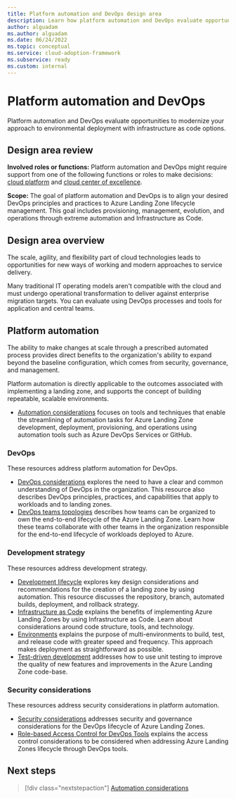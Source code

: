 ```yaml
---
title: Platform automation and DevOps design area
description: Learn how platform automation and DevOps evaluate opportunities to modernize your approach to environmental deployment with infrastructure as code options.
author: alguadam
ms.author: alguadam
ms.date: 06/24/2022
ms.topic: conceptual
ms.service: cloud-adoption-framework
ms.subservice: ready
ms.custom: internal
---
```


# Platform automation and DevOps

Platform automation and DevOps evaluate opportunities to modernize your approach to environmental deployment with infrastructure as code options.

## Design area review

**Involved roles or functions:** Platform automation and DevOps might require support from one of the following functions or roles to make decisions: [cloud platform](../../../organize/cloud-platform.md) and [cloud center of excellence](../../../organize/cloud-center-of-excellence.md).

**Scope:** The goal of platform automation and DevOps is to align your desired DevOps principles and practices to Azure Landing Zone lifecycle management. This goal includes provisioning, management, evolution, and operations through extreme automation and Infrastructure as Code.

## Design area overview

The scale, agility, and flexibility part of cloud technologies leads to opportunities for new ways of working and modern approaches to service delivery.

Many traditional IT operating models aren't compatible with the cloud and must undergo operational transformation to deliver against enterprise migration targets. You can evaluate using DevOps processes and tools for application and central teams.

## Platform automation

The ability to make changes at scale through a prescribed automated process provides direct benefits to the organization's ability to expand beyond the baseline configuration, which comes from security, governance, and management.

Platform automation is directly applicable to the outcomes associated with implementing a landing zone, and supports the concept of building repeatable, scalable environments.

- [Automation considerations](../../considerations/automation-considerations.md) focuses on tools and techniques that enable the streamlining of automation tasks for Azure Landing Zone development, deployment, provisioning, and operations using automation tools such as Azure DevOps Services or GitHub.

### DevOps

These resources address platform automation for DevOps.

- [DevOps considerations](../../considerations/devops-principles-and-practices.md) explores the need to have a clear and common understanding of DevOps in the organization. This resource also describes DevOps principles, practices, and capabilities that apply to workloads and to landing zones.
- [DevOps teams topologies](../../considerations/devops-teams-topologies.md) describes how teams can be organized to own the end-to-end lifecycle of the Azure Landing Zone. Learn how these teams collaborate with other teams in the organization responsible for the end-to-end lifecycle of workloads deployed to Azure.

### Development strategy

These resources address development strategy.

- [Development lifecycle](../../considerations/development-strategy-development-lifecycle.md) explores key design considerations and recommendations for the creation of a landing zone by using automation. This resource discusses the repository, branch, automated builds, deployment, and rollback strategy.
- [Infrastructure as Code](../../considerations/infrastructure-as-code.md) explains the benefits of implementing Azure Landing Zones by using Infrastructure as Code. Learn about considerations around code structure, tools, and technology.
- [Environments](../../considerations/environments.md) explains the purpose of multi-environments to build, test, and release code with greater speed and frequency. This approach makes deployment as straightforward as possible.
- [Test-driven development](../../considerations/development-strategy-test-driven-development.md) addresses how to use unit testing to improve the quality of new features and improvements in the Azure Landing Zone code-base.

### Security considerations

These resources address security considerations in platform automation.

- [Security considerations](../../considerations/security-considerations-overview.md) addresses security and governance considerations for the DevOps lifecycle of Azure Landing Zones.
- [Role-based Access Control for DevOps Tools](../../considerations/security-considerations-tools.md) explains the access control considerations to be considered when addressing Azure Landing Zones lifecycle through DevOps tools.

## Next steps

> [!div class="nextstepaction"]
> [Automation considerations](../../considerations/automation-considerations.md)

